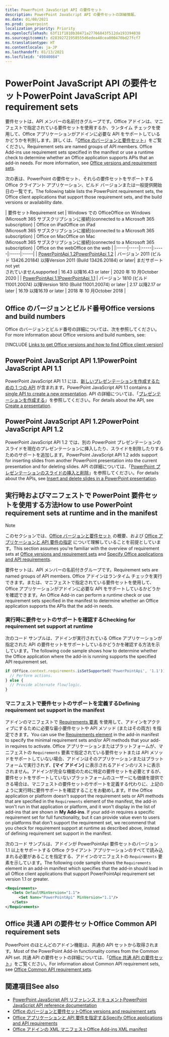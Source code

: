 ```yaml
---
title: PowerPoint JavaScript API の要件セット
description: PowerPoint JavaScript API の要件セットの詳細情報。
ms.date: 01/08/2021
ms.prod: powerpoint
localization_priority: Priority
ms.openlocfilehash: 63f11f1810b38471a27766843f512da193394838
ms.sourcegitcommit: d28392721958555d6edea48cea000470bd27fcf7
ms.translationtype: HT
ms.contentlocale: ja-JP
ms.lasthandoff: 01/13/2021
ms.locfileid: "49840084"
---
```

# <a name="powerpoint-javascript-api-requirement-sets"></a><span data-ttu-id="7698e-103">PowerPoint JavaScript API の要件セット</span><span class="sxs-lookup"><span data-stu-id="7698e-103">PowerPoint JavaScript API requirement sets</span></span>

<span data-ttu-id="7698e-p101">要件セットは、API メンバーの名前付きグループです。Office アドインは、マニフェストで指定されている要件セットを使用するか、ランタイム チェックを使用して、Office アプリケーションがアドインに必要な API をサポートしているかどうかを判別します。詳しくは、「[Office のバージョンと要件セット](../../develop/office-versions-and-requirement-sets.md)」をご覧ください。</span><span class="sxs-lookup"><span data-stu-id="7698e-p101">Requirement sets are named groups of API members. Office Add-ins use requirement sets specified in the manifest or use a runtime check to determine whether an Office application supports APIs that an add-in needs. For more information, see [Office versions and requirement sets](../../develop/office-versions-and-requirement-sets.md).</span></span>

<span data-ttu-id="7698e-107">次の表は、PowerPoint の要件セット、それらの要件セットをサポートする Office クライアント アプリケーション、ビルド バージョンまたは一般提供開始日の一覧です。</span><span class="sxs-lookup"><span data-stu-id="7698e-107">The following table lists the PowerPoint requirement sets, the Office client applications that support those requirement sets, and the build versions or availability date.</span></span>

|  <span data-ttu-id="7698e-108">要件セット</span><span class="sxs-lookup"><span data-stu-id="7698e-108">Requirement set</span></span>  |  <span data-ttu-id="7698e-109">Windows での Office</span><span class="sxs-lookup"><span data-stu-id="7698e-109">Office on Windows</span></span><br><span data-ttu-id="7698e-110">(Microsoft 365 サブスクリプションに接続)</span><span class="sxs-lookup"><span data-stu-id="7698e-110">(connected to a Microsoft 365 subscription)</span></span>  |  <span data-ttu-id="7698e-111">Office on iPad</span><span class="sxs-lookup"><span data-stu-id="7698e-111">Office on iPad</span></span><br><span data-ttu-id="7698e-112">(Microsoft 365 サブスクリプションに接続)</span><span class="sxs-lookup"><span data-stu-id="7698e-112">(connected to a Microsoft 365 subscription)</span></span>  |  <span data-ttu-id="7698e-113">Office on Mac</span><span class="sxs-lookup"><span data-stu-id="7698e-113">Office on Mac</span></span><br><span data-ttu-id="7698e-114">(Microsoft 365 サブスクリプションに接続)</span><span class="sxs-lookup"><span data-stu-id="7698e-114">(connected to a Microsoft 365 subscription)</span></span>  | <span data-ttu-id="7698e-115">Office on the web</span><span class="sxs-lookup"><span data-stu-id="7698e-115">Office on the web</span></span> |
|:-----|-----|:-----|:-----|:-----|:-----|
| [<span data-ttu-id="7698e-116">PowerPointApi 1.2</span><span class="sxs-lookup"><span data-stu-id="7698e-116">PowerPointApi 1.2</span></span>](powerpoint-api-1-2-requirement-set.md)  | <span data-ttu-id="7698e-117">バージョン 2011 (ビルド 13426.20184) 以降</span><span class="sxs-lookup"><span data-stu-id="7698e-117">Version 2011 (Build 13426.20184) or later</span></span>| <span data-ttu-id="7698e-118">まだサポート</span><span class="sxs-lookup"><span data-stu-id="7698e-118">not yet</span></span><br><span data-ttu-id="7698e-119">されていません</span><span class="sxs-lookup"><span data-stu-id="7698e-119">supported</span></span> | <span data-ttu-id="7698e-120">16.43 以降</span><span class="sxs-lookup"><span data-stu-id="7698e-120">16.43 or later</span></span> | <span data-ttu-id="7698e-121">2020 年 10 月</span><span class="sxs-lookup"><span data-stu-id="7698e-121">October 2020</span></span> |
| [<span data-ttu-id="7698e-122">PowerPointApi 1.1</span><span class="sxs-lookup"><span data-stu-id="7698e-122">PowerPointApi 1.1</span></span>](powerpoint-api-1-1-requirement-set.md) | <span data-ttu-id="7698e-123">バージョン 1810 (ビルド 11001.20074) 以降</span><span class="sxs-lookup"><span data-stu-id="7698e-123">Version 1810 (Build 11001.20074) or later</span></span> | <span data-ttu-id="7698e-124">2.17 以降</span><span class="sxs-lookup"><span data-stu-id="7698e-124">2.17 or later</span></span> | <span data-ttu-id="7698e-125">16.19 以降</span><span class="sxs-lookup"><span data-stu-id="7698e-125">16.19 or later</span></span> | <span data-ttu-id="7698e-126">2018 年 10 月</span><span class="sxs-lookup"><span data-stu-id="7698e-126">October 2018</span></span> |

## <a name="office-versions-and-build-numbers"></a><span data-ttu-id="7698e-127">Office のバージョンとビルド番号</span><span class="sxs-lookup"><span data-stu-id="7698e-127">Office versions and build numbers</span></span>

<span data-ttu-id="7698e-128">Office のバージョンとビルド番号の詳細については、次を参照してください。</span><span class="sxs-lookup"><span data-stu-id="7698e-128">For more information about Office versions and build numbers, see:</span></span>

[!INCLUDE [Links to get Office versions and how to find Office client version](../../includes/links-get-office-versions-builds.md)]

## <a name="powerpoint-javascript-api-11"></a><span data-ttu-id="7698e-129">PowerPoint JavaScript API 1.1</span><span class="sxs-lookup"><span data-stu-id="7698e-129">PowerPoint JavaScript API 1.1</span></span>

<span data-ttu-id="7698e-130">PowerPoint JavaScript API 1.1 には、[新しいプレゼンテーションを作成するための 1 つの API](/javascript/api/powerpoint#powerpoint-createpresentation-base64file-) が含まれます。</span><span class="sxs-lookup"><span data-stu-id="7698e-130">PowerPoint JavaScript API 1.1 contains a [single API to create a new presentation](/javascript/api/powerpoint#powerpoint-createpresentation-base64file-).</span></span> <span data-ttu-id="7698e-131">API の詳細については、「[プレゼンテーションを作成する](../../powerpoint/powerpoint-add-ins.md#create-a-presentation)」を参照してください。</span><span class="sxs-lookup"><span data-stu-id="7698e-131">For details about the API, see [Create a presentation](../../powerpoint/powerpoint-add-ins.md#create-a-presentation).</span></span>

## <a name="powerpoint-javascript-api-12"></a><span data-ttu-id="7698e-132">PowerPoint JavaScript API 1.2</span><span class="sxs-lookup"><span data-stu-id="7698e-132">PowerPoint JavaScript API 1.2</span></span>

<span data-ttu-id="7698e-133">PowerPoint JavaScript API 1.2 では、別の PowerPoint プレゼンテーションのスライドを現在のプレゼンテーションに挿入したり、スライドを削除したりするためのサポートを追加します。</span><span class="sxs-lookup"><span data-stu-id="7698e-133">PowerPoint JavaScript API 1.2 adds support for inserting slides from another PowerPoint presentation into the current presentation and for deleting slides.</span></span> <span data-ttu-id="7698e-134">API の詳細については、「[PowerPoint プレゼンテーションのスライドの挿入と削除](../../powerpoint/insert-slides-into-presentation.md)」を参照してください。</span><span class="sxs-lookup"><span data-stu-id="7698e-134">For details about the APIs, see [Insert and delete slides in a PowerPoint presentation](../../powerpoint/insert-slides-into-presentation.md).</span></span>

## <a name="how-to-use-powerpoint-requirement-sets-at-runtime-and-in-the-manifest"></a><span data-ttu-id="7698e-135">実行時およびマニフェストで PowerPoint 要件セットを使用する方法</span><span class="sxs-lookup"><span data-stu-id="7698e-135">How to use PowerPoint requirement sets at runtime and in the manifest</span></span>

> [!NOTE]
> <span data-ttu-id="7698e-136">このセクションでは、[Office バージョンと要件セット](../../develop/office-versions-and-requirement-sets.md) の概要、および [Office アプリケーションと API 要件の指定](../../develop/specify-office-hosts-and-api-requirements.md) について理解していることを前提としています。</span><span class="sxs-lookup"><span data-stu-id="7698e-136">This section assumes you're familiar with the overview of requirement sets at [Office versions and requirement sets](../../develop/office-versions-and-requirement-sets.md) and [Specify Office applications and API requirements](../../develop/specify-office-hosts-and-api-requirements.md).</span></span>

<span data-ttu-id="7698e-137">要件セットは、API メンバーの名前付きグループです。</span><span class="sxs-lookup"><span data-stu-id="7698e-137">Requirement sets are named groups of API members.</span></span> <span data-ttu-id="7698e-138">Office アドインはランタイム チェックを実行できます。または、マニフェストで指定されている要件セットを使用して、Office アプリケーションがアドインに必要な API をサポートしているかどうかを確認できます。</span><span class="sxs-lookup"><span data-stu-id="7698e-138">An Office Add-in can perform a runtime check or use requirement sets specified in the manifest to determine whether an Office application supports the APIs that the add-in needs.</span></span>

### <a name="checking-for-requirement-set-support-at-runtime"></a><span data-ttu-id="7698e-139">実行時に要件セットのサポートを確認する</span><span class="sxs-lookup"><span data-stu-id="7698e-139">Checking for requirement set support at runtime</span></span>

<span data-ttu-id="7698e-140">次のコード サンプルは、アドインが実行されている Office アプリケーションが指定された API の要件セットをサポートしているかどうかを確認する方法を示しています。</span><span class="sxs-lookup"><span data-stu-id="7698e-140">The following code sample shows how to determine whether the Office application where the add-in is running supports the specified API requirement set.</span></span>

```js
if (Office.context.requirements.isSetSupported('PowerPointApi', '1.1')) {
  // Perform actions.
} else {
  // Provide alternate flow/logic.
}
```

### <a name="defining-requirement-set-support-in-the-manifest"></a><span data-ttu-id="7698e-141">マニフェストで要件セットのサポートを定義する</span><span class="sxs-lookup"><span data-stu-id="7698e-141">Defining requirement set support in the manifest</span></span>

<span data-ttu-id="7698e-142">アドインのマニフェストで [Requirements 要素](../manifest/requirements.md) を使用して、アドインをアクティブにするために必要な最小要件セットや API メソッド (またはその両方) を指定できます。</span><span class="sxs-lookup"><span data-stu-id="7698e-142">You can use the [Requirements element](../manifest/requirements.md) in the add-in manifest to specify the minimal requirement sets and/or API methods that your add-in requires to activate.</span></span> <span data-ttu-id="7698e-143">Office アプリケーションまたはプラットフォームが、マニフェストの `Requirements` 要素で指定されている要件セットまたは API メソッドをサポートしていない場合、アドインはそのアプリケーションまたはプラットフォームで実行されず、**[マイ アドイン]** に表示されるアドインのリストに表示されません。アドインが完全な機能のために特定の要件セットを必要とするが、要件セットをサポートしていないプラットフォームのユーザーにも価値を提供できる場合は、マニフェストの要件セットのサポートを定義する代わりに、上記のように実行時に要件サポートを確認することをお勧めします。</span><span class="sxs-lookup"><span data-stu-id="7698e-143">If the Office application or platform doesn't support the requirement sets or API methods that are specified in the `Requirements` element of the manifest, the add-in won't run in that application or platform, and it won't display in the list of add-ins that are shown in **My Add-ins**. If your add-in requires a specific requirement set for full functionality, but it can provide value even to users on platforms that don't support the requirement set, we recommend that you check for requirement support at runtime as described above, instead of defining requirement set support in the manifest.</span></span>

<span data-ttu-id="7698e-144">次のコード サンプルは、アドインが PowerPointApi 要件セットのバージョン 1.1 以上をサポートする Office クライアント アプリケーションのすべてで読み込まれる必要があることを指定する、アドインのマニフェストの `Requirements` 要素を示しています。</span><span class="sxs-lookup"><span data-stu-id="7698e-144">The following code sample shows the `Requirements` element in an add-in manifest which specifies that the add-in should load in all Office client applications that support PowerPointApi requirement set version 1.1 or greater.</span></span>

```xml
<Requirements>
   <Sets DefaultMinVersion="1.1">
      <Set Name="PowerPointApi" MinVersion="1.1"/>
   </Sets>
</Requirements>
```

## <a name="office-common-api-requirement-sets"></a><span data-ttu-id="7698e-145">Office 共通 API の要件セット</span><span class="sxs-lookup"><span data-stu-id="7698e-145">Office Common API requirement sets</span></span>

<span data-ttu-id="7698e-146">PowerPoint のほとんどのアドイン機能は、共通の API セットから取得されます。</span><span class="sxs-lookup"><span data-stu-id="7698e-146">Most of the PowerPoint Add-in functionality comes from the Common API set.</span></span> <span data-ttu-id="7698e-147">共通 API の要件セットの詳細については、「[Office 共通 API の要件セット](office-add-in-requirement-sets.md)」をご覧ください。</span><span class="sxs-lookup"><span data-stu-id="7698e-147">For information about Common API requirement sets, see [Office Common API requirement sets](office-add-in-requirement-sets.md).</span></span>

## <a name="see-also"></a><span data-ttu-id="7698e-148">関連項目</span><span class="sxs-lookup"><span data-stu-id="7698e-148">See also</span></span>

- [<span data-ttu-id="7698e-149">PowerPoint JavaScript API リファレンス ドキュメント</span><span class="sxs-lookup"><span data-stu-id="7698e-149">PowerPoint JavaScript API reference documentation</span></span>](/javascript/api/powerpoint)
- [<span data-ttu-id="7698e-150">Office のバージョンと要件セット</span><span class="sxs-lookup"><span data-stu-id="7698e-150">Office versions and requirement sets</span></span>](../../develop/office-versions-and-requirement-sets.md)
- [<span data-ttu-id="7698e-151">Office アプリケーションと API 要件を指定する</span><span class="sxs-lookup"><span data-stu-id="7698e-151">Specify Office applications and API requirements</span></span>](../../develop/specify-office-hosts-and-api-requirements.md)
- [<span data-ttu-id="7698e-152">Office アドインの XML マニフェスト</span><span class="sxs-lookup"><span data-stu-id="7698e-152">Office Add-ins XML manifest</span></span>](../../develop/add-in-manifests.md)
